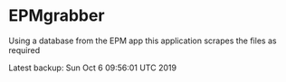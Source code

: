 # EPMgrabber
Using a database from the EPM app this application scrapes the files as required


Latest backup: Sun Oct 6 09:56:01 UTC 2019
